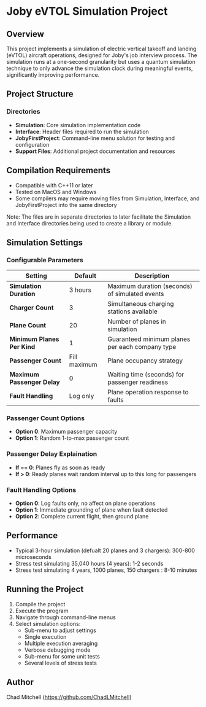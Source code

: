 # Joby eVTOL Simulation Project

## Overview

This project implements a simulation of electric vertical takeoff and landing (eVTOL) aircraft operations, designed for Joby's job interview process. The simulation runs at a one-second granularity but uses a quantum simulation technique to only advance the simulation clock during meaningful events, significantly improving performance.

## Project Structure

### Directories

- **Simulation**: Core simulation implementation code
- **Interface**: Header files required to run the simulation
- **JobyFirstProject**: Command-line menu solution for testing and configuration
- **Support Files**: Additional project documentation and resources

## Compilation Requirements

- Compatible with C++11 or later
- Tested on MacOS and Windows
- Some compilers may require moving files from Simulation, Interface, and JobyFirstProject into the same directory

Note: The files are in separate directories to later facilitate the Simulation and Interface directories being used to create a library or module.

## Simulation Settings

### Configurable Parameters

| Setting | Default | Description |
|---------|---------|-------------|
| **Simulation Duration** | 3 hours | Maximum duration (seconds) of simulated events |
| **Charger Count** | 3 | Simultaneous charging stations available |
| **Plane Count** | 20 | Number of planes in simulation |
| **Minimum Planes Per Kind** | 1 | Guaranteed minimum planes per each company type |
| **Passenger Count** | Fill maximum | Plane occupancy strategy |
| **Maximum Passenger Delay** | 0 | Waiting time (seconds) for passenger readiness |
| **Fault Handling** | Log only | Plane operation response to faults |

### Passenger Count Options
- **Option 0**: Maximum passenger capacity
- **Option 1**: Random 1-to-max passenger count

### Passenger Delay Explaination
- **If == 0**: Planes fly as soon as ready
- **If > 0**: Ready planes wait random interval up to this long for passengers


### Fault Handling Options
- **Option 0**: Log faults only, no affect on plane operations
- **Option 1**: Immediate grounding of plane when fault detected
- **Option 2**: Complete current flight, then ground plane

## Performance

- Typical 3-hour simulation (defualt 20 planes and 3 chargers): 300-800 microseconds
- Stress test simulating 35,040 hours (4 years): 1-2 seconds
- Stress test simulating 4 years, 1000 planes, 150 chargers : 8-10 minutes

## Running the Project

1. Compile the project
2. Execute the program
3. Navigate through command-line menus
4. Select simulation options:
   - Sub-menu to adjust settings
   - Single execution
   - Multiple execution averaging
   - Verbose debugging mode
   - Sub-menu for some unit tests
   - Several levels of stress tests

## Author

Chad Mitchell
(https://github.com/ChadLMitchell)
